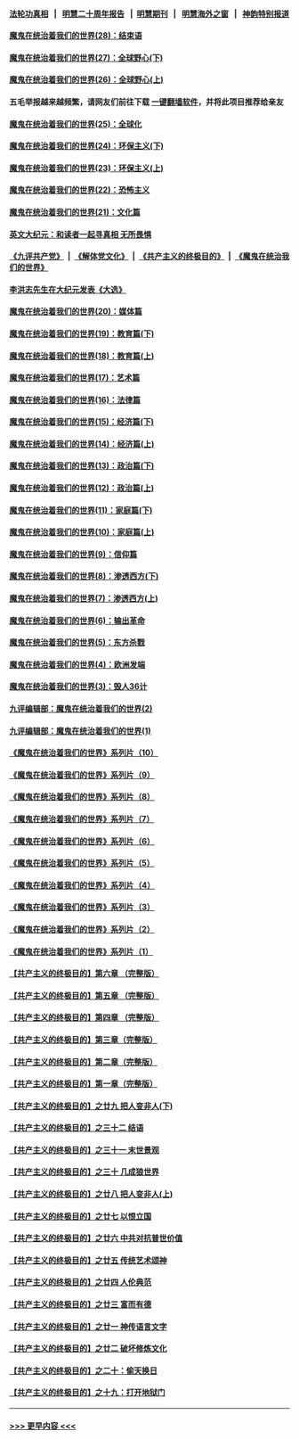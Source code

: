 #### [法轮功真相](https://github.com/gfw-breaker/truth/blob/master/README.md?t=0) &nbsp;&nbsp;|&nbsp;&nbsp; [明慧二十周年报告](https://github.com/gfw-breaker/mh-reports/blob/master/README.md?t=0) &nbsp;&nbsp;|&nbsp;&nbsp;[明慧期刊](https://github.com/gfw-breaker/mh-qikan) &nbsp;&nbsp;|&nbsp;&nbsp; [明慧海外之窗](https://github.com/gfw-breaker/mh-news/blob/master/README.md?t=0) &nbsp;&nbsp;|&nbsp;&nbsp; [神韵特别报道](https://github.com/gfw-breaker/mh-news/blob/master/shenyun.md?t=0)
#### [魔鬼在统治着我们的世界(28)：结束语](../pages/nsc422/n10936246.md?t=07221451) 
#### [魔鬼在统治着我们的世界(27)：全球野心(下)](../pages/nsc422/n10928319.md?t=07221451) 
#### [魔鬼在统治着我们的世界(26)：全球野心(上)](../pages/nsc422/n10900318.md?t=07221451) 
#### 五毛举报越来越频繁，请网友们前往下载 [一键翻墙软件](https://github.com/gfw-breaker/ssr-accounts)，并将此项目推荐给亲友
#### [魔鬼在统治着我们的世界(25)：全球化](../pages/nsc422/n10788205.md?t=07221451) 
#### [魔鬼在统治着我们的世界(24)：环保主义(下)](../pages/nsc422/n10695307.md?t=07221451) 
#### [魔鬼在统治着我们的世界(23)：环保主义(上)](../pages/nsc422/n10688613.md?t=07221451) 
#### [魔鬼在统治着我们的世界(22)：恐怖主义](../pages/nsc422/n10614727.md?t=07221451) 
#### [魔鬼在统治着我们的世界(21)：文化篇](../pages/nsc422/n10597706.md?t=07221451) 
#### [英文大纪元：和读者一起寻真相 无所畏惧](../pages/nsc422/n12542027.md?t=07221451) 
#### [《九评共产党》](https://github.com/begood0513/9ping.md/blob/master/README.md) &nbsp;|&nbsp; [《解体党文化》](../../../../jtdwh.md/blob/master/README.md)  &nbsp;|&nbsp; [《共产主义的终极目的》](../../../../gczydzjmd.md/blob/master/README.md) &nbsp;|&nbsp; [《魔鬼在统治我们的世界》](../../../../mgztzwmdsj.md/blob/master/README.md) 
#### [李洪志先生在大纪元发表《大选》](../pages/nsc422/n12534746.md?t=07221451) 
#### [魔鬼在统治着我们的世界(20)：媒体篇](../pages/nsc422/n10586579.md?t=07221451) 
#### [魔鬼在统治着我们的世界(19)：教育篇(下)](../pages/nsc422/n10564808.md?t=07221451) 
#### [魔鬼在统治着我们的世界(18)：教育篇(上)](../pages/nsc422/n10526970.md?t=07221451) 
#### [魔鬼在统治着我们的世界(17)：艺术篇](../pages/nsc422/n10499093.md?t=07221451) 
#### [魔鬼在统治着我们的世界(16)：法律篇](../pages/nsc422/n10485969.md?t=07221451) 
#### [魔鬼在统治着我们的世界(15)：经济篇(下)](../pages/nsc422/n10469975.md?t=07221451) 
#### [魔鬼在统治着我们的世界(14)：经济篇(上)](../pages/nsc422/n10457370.md?t=07221451) 
#### [魔鬼在统治着我们的世界(13)：政治篇(下)](../pages/nsc422/n10448270.md?t=07221451) 
#### [魔鬼在统治着我们的世界(12)：政治篇(上)](../pages/nsc422/n10444576.md?t=07221451) 
#### [魔鬼在统治着我们的世界(11)：家庭篇(下)](../pages/nsc422/n10440961.md?t=07221451) 
#### [魔鬼在统治着我们的世界(10)：家庭篇(上)](../pages/nsc422/n10435448.md?t=07221451) 
#### [魔鬼在统治着我们的世界(9)：信仰篇](../pages/nsc422/n10432159.md?t=07221451) 
#### [魔鬼在统治着我们的世界(8)：渗透西方(下)](../pages/nsc422/n10429603.md?t=07221451) 
#### [魔鬼在统治着我们的世界(7)：渗透西方(上)](../pages/nsc422/n10426013.md?t=07221451) 
#### [魔鬼在统治着我们的世界(6)：输出革命](../pages/nsc422/n10421536.md?t=07221451) 
#### [魔鬼在统治着我们的世界(5)：东方杀戮](../pages/nsc422/n10417707.md?t=07221451) 
#### [魔鬼在统治着我们的世界(4)：欧洲发端](../pages/nsc422/n10414890.md?t=07221451) 
#### [魔鬼在统治着我们的世界(3)：毁人36计](../pages/nsc422/n10411583.md?t=07221451) 
#### [九评编辑部：魔鬼在统治着我们的世界(2)](../pages/nsc422/n10410036.md?t=07221451) 
#### [九评编辑部：魔鬼在统治着我们的世界(1)](../pages/nsc422/n10406825.md?t=07221451) 
#### [《魔鬼在统治着我们的世界》系列片（10）](../pages/nsc422/n12292670.md?t=07221451) 
#### [《魔鬼在统治着我们的世界》系列片（9）](../pages/nsc422/n12290859.md?t=07221451) 
#### [《魔鬼在统治着我们的世界》系列片（8）](../pages/nsc422/n12287445.md?t=07221451) 
#### [《魔鬼在统治着我们的世界》系列片（7）](../pages/nsc422/n12283425.md?t=07221451) 
#### [《魔鬼在统治着我们的世界》系列片（6）](../pages/nsc422/n12282314.md?t=07221451) 
#### [《魔鬼在统治着我们的世界》系列片（5）](../pages/nsc422/n12281419.md?t=07221451) 
#### [《魔鬼在统治着我们的世界》系列片（4）](../pages/nsc422/n12274024.md?t=07221451) 
#### [《魔鬼在统治着我们的世界》系列片（3）](../pages/nsc422/n12271322.md?t=07221451) 
#### [《魔鬼在统治着我们的世界》系列片（2）](../pages/nsc422/n12269049.md?t=07221451) 
#### [《魔鬼在统治着我们的世界》系列片（1）](../pages/nsc422/n12267575.md?t=07221451) 
#### [【共产主义的终极目的】第六章 （完整版）](../pages/nsc422/n11428913.md?t=07221451) 
#### [【共产主义的终极目的】第五章 （完整版）](../pages/nsc422/n11428912.md?t=07221451) 
#### [【共产主义的终极目的】第四章 （完整版）](../pages/nsc422/n11428907.md?t=07221451) 
#### [【共产主义的终极目的】第三章（完整版）](../pages/nsc422/n11428848.md?t=07221451) 
#### [【共产主义的终极目的】第二章（完整版）](../pages/nsc422/n11428831.md?t=07221451) 
#### [【共产主义的终极目的】第一章（完整版）](../pages/nsc422/n11417651.md?t=07221451) 
#### [【共产主义的终极目的】之廿九 把人变非人(下)](../pages/nsc422/n11344140.md?t=07221451) 
#### [【共产主义的终极目的】之三十二 结语](../pages/nsc422/n11360535.md?t=07221451) 
#### [【共产主义的终极目的】之三十一 末世景观](../pages/nsc422/n11351129.md?t=07221451) 
#### [【共产主义的终极目的】之三十 几成狼世界](../pages/nsc422/n11348280.md?t=07221451) 
#### [【共产主义的终极目的】之廿八 把人变非人(上)](../pages/nsc422/n11340492.md?t=07221451) 
#### [【共产主义的终极目的】之廿七 以恨立国](../pages/nsc422/n11336944.md?t=07221451) 
#### [【共产主义的终极目的】之廿六 中共对抗普世价值](../pages/nsc422/n11324785.md?t=07221451) 
#### [【共产主义的终极目的】之廿五 传统艺术颂神](../pages/nsc422/n11296396.md?t=07221451) 
#### [【共产主义的终极目的】之廿四 人伦典范](../pages/nsc422/n11296397.md?t=07221451) 
#### [【共产主义的终极目的】之廿三 富而有德](../pages/nsc422/n11283598.md?t=07221451) 
#### [【共产主义的终极目的】之廿一 神传语言文字](../pages/nsc422/n11263265.md?t=07221451) 
#### [【共产主义的终极目的】之廿二 破坏修炼文化](../pages/nsc422/n11245728.md?t=07221451) 
#### [【共产主义的终极目的】之二十：偷天换日](../pages/nsc422/n11238846.md?t=07221451) 
#### [【共产主义的终极目的】之十九：打开地狱门](../pages/nsc422/n11206376.md?t=07221451) 

----
#### [ >>> 更早内容 <<< ](../indexes/nsc422-earlier.md)
